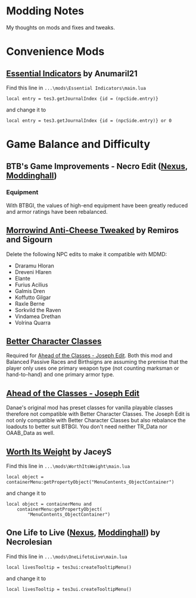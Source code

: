 # Modding Notes

My thoughts on mods and fixes and tweaks. 

# Convenience Mods

## [Essential Indicators](https://www.nexusmods.com/morrowind/mods/48267) by Anumaril21

Find this line in `...\mods\Essential Indicators\main.lua` 
```
local entry = tes3.getJournalIndex {id = (npcSide.entry)}
```
and change it to
```
local entry = tes3.getJournalIndex {id = (npcSide.entry)} or 0
```

# Game Balance and Difficulty

## BTB's Game Improvements - Necro Edit ([Nexus](https://www.nexusmods.com/morrowind/mods/47129), [Moddinghall](https://mw.moddinghall.com/file/117-btbs-game-improvements-necro-edit))

### Equipment

With BTBGI, the values of high-end equipment have been greatly reduced and armor ratings have been rebalanced. 

## [Morrowind Anti-Cheese Tweaked](https://www.nexusmods.com/morrowind/mods/50308) by Remiros and Sigourn

Delete the following NPC edits to make it compatible with MDMD:

- Draramu Hloran
- Dreveni Hlaren
- Elante
- Furius Acilius
- Galmis Dren
- Koffutto Gilgar
- Raxle Berne
- Sorkvild the Raven
- Vindamea Drethan
- Volrina Quarra

## [Better Character Classes](https://www.nexusmods.com/morrowind/mods/47078)

Required for [Ahead of the Classes - Joseph Edit](https://github.com/JoanyMcKarelyn/Ahead-of-the-Classes-Joseph-Edit). Both this mod and Balanced Passive Races and Birthsigns are assuming the premise that the player only uses one primary weapon type (not counting marksman or hand-to-hand) and one primary armor type. 

## [Ahead of the Classes - Joseph Edit](https://github.com/JoanyMcKarelyn/Ahead-of-the-Classes-Joseph-Edit)

Danae's original mod has preset classes for vanilla playable classes therefore not compatible with Better Character Classes. The Joseph Edit is not only compatible with Better Character Classes but also rebalance the loadouts to better suit BTBGI. You don't need neither TR_Data nor OAAB_Data as well. 

## [Worth Its Weight](https://www.nexusmods.com/morrowind/mods/48070) by JaceyS

Find this line in `...\mods\WorthItsWeight\main.lua` 
```
local object = containerMenu:getPropertyObject("MenuContents_ObjectContainer")
```
and change it to
```
local object = containerMenu and
	containerMenu:getPropertyObject(
		"MenuContents_ObjectContainer")
```

## One Life to Live ([Nexus](https://www.nexusmods.com/morrowind/mods/48316), [Moddinghall](https://mw.moddinghall.com/file/139-one-life-to-live)) by Necrolesian

Find this line in `...\mods\OneLifetoLive\main.lua` 
```
local livesTooltip = tes3ui:createTooltipMenu()
```
and change it to
```
local livesTooltip = tes3ui.createTooltipMenu()
```

